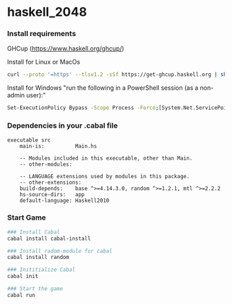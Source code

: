 # haskell_2048

### Install requirements
GHCup (https://www.haskell.org/ghcup/)

Install for Linux or MacOs
```bash
curl --proto '=https' --tlsv1.2 -sSf https://get-ghcup.haskell.org | sh

```
Install for Windows
"run the following in a PowerShell session (as a non-admin user):"
```bash
Set-ExecutionPolicy Bypass -Scope Process -Force;[System.Net.ServicePointManager]::SecurityProtocol = [System.Net.ServicePointManager]::SecurityProtocol -bor 3072;Invoke-Command -ScriptBlock ([ScriptBlock]::Create((Invoke-WebRequest https://www.haskell.org/ghcup/sh/bootstrap-haskell.ps1 -UseBasicParsing))) -ArgumentList $true
```

### Dependencies in your .cabal file
```
executable src
    main-is:          Main.hs

    -- Modules included in this executable, other than Main.
    -- other-modules:

    -- LANGUAGE extensions used by modules in this package.
    -- other-extensions:
    build-depends:    base ^>=4.14.3.0, random ^>=1.2.1, mtl ^>=2.2.2
    hs-source-dirs:   app
    default-language: Haskell2010
```
  
### Start Game
```bash
### Install Cabal
cabal install cabal-install

### Install radom-module for cabal
cabal install random

### Inititialize Cabal
cabal init

### Start the game
cabal run

```
